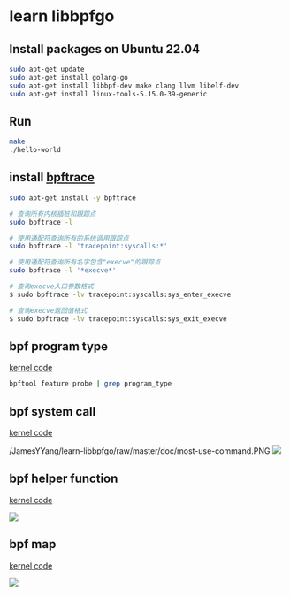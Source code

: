 # learn libbpfgo

## Install packages on Ubuntu 22.04

```sh
sudo apt-get update
sudo apt-get install golang-go
sudo apt-get install libbpf-dev make clang llvm libelf-dev
sudo apt-get install linux-tools-5.15.0-39-generic
```

## Run

```sh
make
./hello-world
```

## install [bpftrace](https://github.com/iovisor/bpftrace)

```sh
sudo apt-get install -y bpftrace
```

```sh
# 查询所有内核插桩和跟踪点
sudo bpftrace -l

# 使用通配符查询所有的系统调用跟踪点
sudo bpftrace -l 'tracepoint:syscalls:*'

# 使用通配符查询所有名字包含"execve"的跟踪点
sudo bpftrace -l '*execve*'
```

```sh
# 查询execve入口参数格式
$ sudo bpftrace -lv tracepoint:syscalls:sys_enter_execve

# 查询execve返回值格式
$ sudo bpftrace -lv tracepoint:syscalls:sys_exit_execve
```

## bpf program type

[kernel code](https://elixir.bootlin.com/linux/v5.13/source/include/uapi/linux/bpf.h#L908)

```sh
bpftool feature probe | grep program_type
```

## bpf system call

[kernel code](https://elixir.bootlin.com/linux/v5.13/source/include/uapi/linux/bpf.h#L828)

/JamesYYang/learn-libbpfgo/raw/master/doc/most-use-command.PNG
![](/JamesYYang/learn-libbpfgo/raw/master/doc/most-use-command.PNG)


## bpf helper function

[kernel code](https://elixir.bootlin.com/linux/v5.13/source/include/uapi/linux/bpf.h#L1463)

![](/JamesYYang/learn-libbpfgo/raw/master/doc/most-use-func.PNG)

## bpf map 

[kernel code](https://elixir.bootlin.com/linux/v5.13/source/include/uapi/linux/bpf.h#L867)

![](/JamesYYang/learn-libbpfgo/raw/master/doc/most-use-map.PNG)
